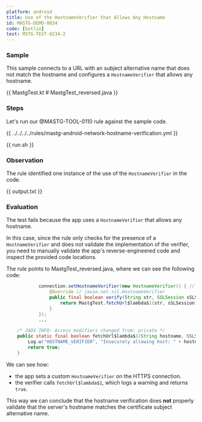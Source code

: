 ```yaml
---
platform: android
title: Use of the HostnameVerifier that Allows Any Hostname
id: MASTG-DEMO-0034
code: [kotlin]
test: MSTG-TEST-0234-2
---
```


### Sample

This sample connects to a URL with an subject alternative name that does not match the hostname and configures a `HostnameVerifier` that allows any hostname.

{{ MastgTest.kt # MastgTest_reversed.java }}

### Steps

Let's run our @MASTG-TOOL-0110 rule against the sample code.

{{ ../../../../rules/mastg-android-network-hostname-verification.yml }}

{{ run.sh }}

### Observation

The rule identified one instance of the use of the `HostnameVerifier` in the code.

{{ output.txt }}

### Evaluation

The test fails because the app uses a `HostnameVerifier` that allows any hostname.

In this case, since the rule only checks for the presence of a `HostnameVerifier` and does not validate the implementation of the verifier, you need to manually validate the app's reverse-engineered code and inspect the provided code locations.

The rule points to MastgTest_reversed.java, where we can see the following code:

```java
            connection.setHostnameVerifier(new HostnameVerifier() { // from class: org.owasp.mastestapp.MastgTest$$ExternalSyntheticLambda0
                @Override // javax.net.ssl.HostnameVerifier
                public final boolean verify(String str, SSLSession sSLSession) {
                    return MastgTest.fetchUrl$lambda$1(str, sSLSession);
                }
            });
            ...

    /* JADX INFO: Access modifiers changed from: private */
    public static final boolean fetchUrl$lambda$1(String hostname, SSLSession sSLSession) {
        Log.w("HOSTNAME_VERIFIER", "Insecurely allowing host: " + hostname);
        return true;
    }
```

We can see how:

- the app sets a custom `HostnameVerifier` on the HTTPS connection.
- the verifier calls `fetchUrl$lambda$1`, which logs a warning and returns `true`.

This way we can conclude that the hostname verification does **not** properly validate that the server's hostname matches the certificate subject alternative name.
